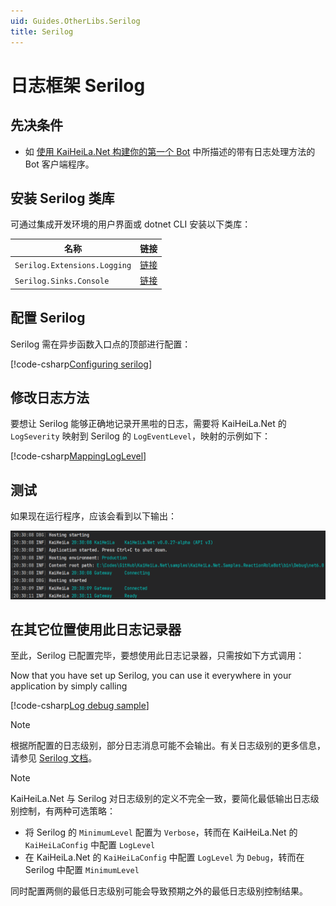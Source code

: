 ```yaml
---
uid: Guides.OtherLibs.Serilog
title: Serilog
---
```


# 日志框架 Serilog

## 先决条件

- 如 [使用 KaiHeiLa.Net 构建你的第一个 Bot](xref:Guides.GettingStarted.FirstBot) 中所描述的带有日志处理方法的 Bot 客户端程序。

## 安装 Serilog 类库

可通过集成开发环境的用户界面或 dotnet CLI 安装以下类库：

|名称|链接|
|--|--|
|`Serilog.Extensions.Logging`| [链接](https://www.nuget.org/packages/Serilog.Extensions.Logging)|
|`Serilog.Sinks.Console`| [链接](https://www.nuget.org/packages/Serilog.Sinks.Console)|

## 配置 Serilog

Serilog 需在异步函数入口点的顶部进行配置：

[!code-csharp[Configuring serilog](samples/serilog/configuration.cs)]

## 修改日志方法

要想让 Serilog 能够正确地记录开黑啦的日志，需要将 KaiHeiLa.Net 的 `LogSeverity`
映射到 Serilog 的 `LogEventLevel`，映射的示例如下：

[!code-csharp[MappingLogLevel](samples/serilog/mapping.cs)]

## 测试

如果现在运行程序，应该会看到以下输出：

![Serilog output](images/serilog-output.png)

## 在其它位置使用此日志记录器

至此，Serilog 已配置完毕，要想使用此日志记录器，只需按如下方式调用：

Now that you have set up Serilog, you can use it everywhere in your application by simply calling

[!code-csharp[Log debug sample](samples/serilog/log-debug-sample.cs)]

> [!NOTE]
> 根据所配置的日志级别，部分日志消息可能不会输出。有关日志级别的更多信息，请参见
> [Serilog 文档](https://github.com/serilog/serilog/wiki/Configuration-Basics#minimum-level)。

> [!NOTE]
> KaiHeiLa.Net 与 Serilog 对日志级别的定义不完全一致，要简化最低输出日志级别控制，有两种可选策略：
> 
> * 将 Serilog 的 `MinimumLevel` 配置为 `Verbose`，转而在 KaiHeiLa.Net 的 `KaiHeiLaConfig` 中配置 `LogLevel`
> * 在 KaiHeiLa.Net 的 `KaiHeiLaConfig` 中配置 `LogLevel` 为 `Debug`，转而在 Serilog 中配置 `MinimumLevel`
> 
> 同时配置两侧的最低日志级别可能会导致预期之外的最低日志级别控制结果。
